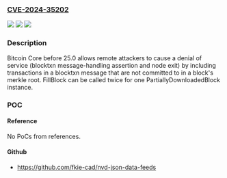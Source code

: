 ### [CVE-2024-35202](https://cve.mitre.org/cgi-bin/cvename.cgi?name=CVE-2024-35202)
![](https://img.shields.io/static/v1?label=Product&message=n%2Fa&color=blue)
![](https://img.shields.io/static/v1?label=Version&message=n%2Fa&color=blue)
![](https://img.shields.io/static/v1?label=Vulnerability&message=n%2Fa&color=brighgreen)

### Description

Bitcoin Core before 25.0 allows remote attackers to cause a denial of service (blocktxn message-handling assertion and node exit) by including transactions in a blocktxn message that are not committed to in a block's merkle root. FillBlock can be called twice for one PartiallyDownloadedBlock instance.

### POC

#### Reference
No PoCs from references.

#### Github
- https://github.com/fkie-cad/nvd-json-data-feeds


